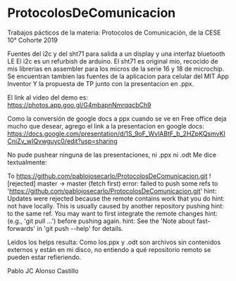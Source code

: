# ProtocolosDeComunicacion
Trabajos pácticos de la materia: Protocolos de Comunicación, de la CESE 10° Cohorte 2019

Fuentes del i2c y del sht71 para salida a un display y una interfaz bluetooth LE
El i2c es un refurbish de arduino. 
El sht71 es original mio, recocido de mis librerias en assembler para los micros de la serie 16 y 18 de microchip.
Se encuentran tambien las fuentes de la aplicacion para celular del MIT App Inventor
Y la propuesta de TP junto con la presentacion en .ppx. 

El link al video del demo es:
https://photos.app.goo.gl/G4mbapnNmrqqcbCh9

Como la conversión de google docs a ppx cuando se ve en Free office deja mucho que desear, agrego el link a la presentacion en google docs:
https://docs.google.com/presentation/d/1S_9oF_WvlABtF_b_2HZpKQsmvKICniZv_wIQvwguyc0/edit?usp=sharing

No pude pushear ninguna de las presentaciones, ni .ppx ni .odt Me dice textualmente:

To https://github.com/pablojosecarlo/ProtocolosDeComunicacion.git
 ! [rejected]        master -> master (fetch first)
error: failed to push some refs to 'https://github.com/pablojosecarlo/ProtocolosDeComunicacion.git'
hint: Updates were rejected because the remote contains work that you do
hint: not have locally. This is usually caused by another repository pushing
hint: to the same ref. You may want to first integrate the remote changes
hint: (e.g., 'git pull ...') before pushing again.
hint: See the 'Note about fast-forwards' in 'git push --help' for details.

Leidos los helps resulta:
Como  los.ppx y .odt son archivos sin contenidos externos y están en mi disco, no entiendo a qué repositorio remoto se pueden estar refieriendo.






Pablo JC Alonso Castillo
